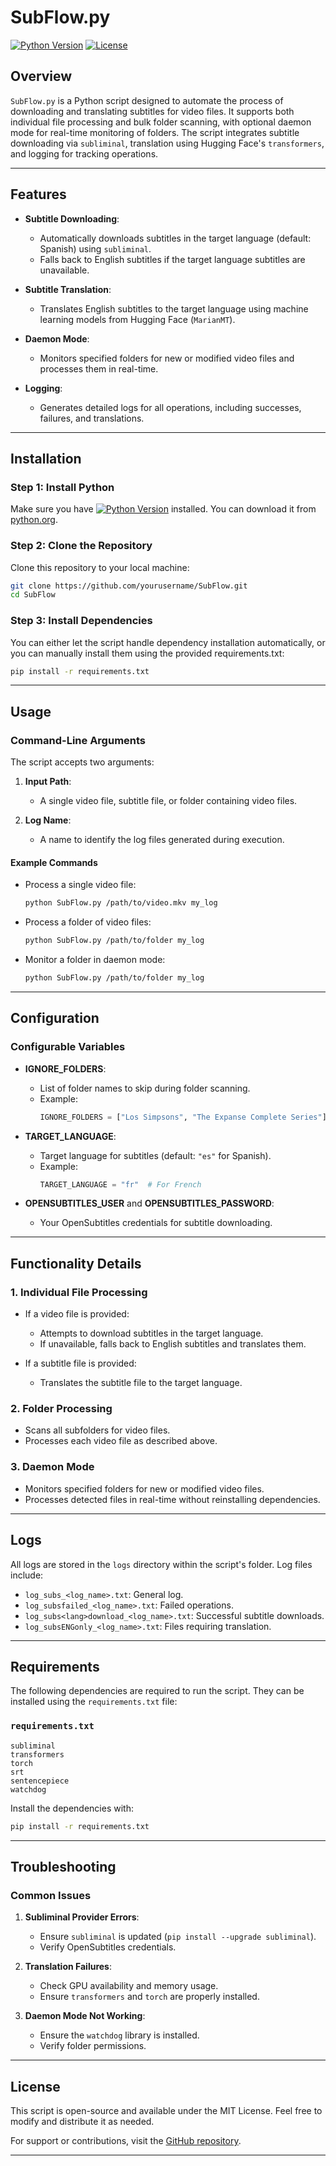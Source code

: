 # SubFlow.py
[![Python Version](https://img.shields.io/badge/Python-3.7%2B-blue)](https://www.python.org/) [![License](https://img.shields.io/badge/License-MIT-green)](https://opensource.org/licenses/MIT)

## Overview

`SubFlow.py` is a Python script designed to automate the process of downloading and translating subtitles for video files. It supports both individual file processing and bulk folder scanning, with optional daemon mode for real-time monitoring of folders. The script integrates subtitle downloading via `subliminal`, translation using Hugging Face's `transformers`, and logging for tracking operations.

---

## Features

- **Subtitle Downloading**:
  - Automatically downloads subtitles in the target language (default: Spanish) using `subliminal`.
  - Falls back to English subtitles if the target language subtitles are unavailable.
  
- **Subtitle Translation**:
  - Translates English subtitles to the target language using machine learning models from Hugging Face (`MarianMT`).

- **Daemon Mode**:
  - Monitors specified folders for new or modified video files and processes them in real-time.

- **Logging**:
  - Generates detailed logs for all operations, including successes, failures, and translations.
---

## Installation

### **Step 1: Install Python**
Make sure you have [![Python Version](https://img.shields.io/badge/Python-3.7%2B-blue)](https://www.python.org/) installed. You can download it from [python.org](https://www.python.org/downloads/).

### **Step 2: Clone the Repository**
Clone this repository to your local machine:
```bash
git clone https://github.com/yourusername/SubFlow.git
cd SubFlow
```

### **Step 3: Install Dependencies**
You can either let the script handle dependency installation automatically, or you can manually install them using the provided requirements.txt:

```bash
pip install -r requirements.txt
```
---

## Usage

### Command-Line Arguments

The script accepts two arguments:

1. **Input Path**:
   - A single video file, subtitle file, or folder containing video files.
   
2. **Log Name**:
   - A name to identify the log files generated during execution.

#### Example Commands

- Process a single video file:
  ```bash
  python SubFlow.py /path/to/video.mkv my_log
  ```

- Process a folder of video files:
  ```bash
  python SubFlow.py /path/to/folder my_log
  ```

- Monitor a folder in daemon mode:
  ```bash
  python SubFlow.py /path/to/folder my_log
  ```

---

## Configuration

### Configurable Variables

- **IGNORE_FOLDERS**:
  - List of folder names to skip during folder scanning.
  - Example:
    ```python
    IGNORE_FOLDERS = ["Los Simpsons", "The Expanse Complete Series"]
    ```

- **TARGET_LANGUAGE**:
  - Target language for subtitles (default: `"es"` for Spanish).
  - Example:
    ```python
    TARGET_LANGUAGE = "fr"  # For French
    ```

- **OPENSUBTITLES_USER** and **OPENSUBTITLES_PASSWORD**:
  - Your OpenSubtitles credentials for subtitle downloading.

---

## Functionality Details

### 1. Individual File Processing

- If a video file is provided:
  - Attempts to download subtitles in the target language.
  - If unavailable, falls back to English subtitles and translates them.

- If a subtitle file is provided:
  - Translates the subtitle file to the target language.

### 2. Folder Processing

- Scans all subfolders for video files.
- Processes each video file as described above.

### 3. Daemon Mode

- Monitors specified folders for new or modified video files.
- Processes detected files in real-time without reinstalling dependencies.

---

## Logs

All logs are stored in the `logs` directory within the script's folder. Log files include:

- `log_subs_<log_name>.txt`: General log.
- `log_subsfailed_<log_name>.txt`: Failed operations.
- `log_subs<lang>download_<log_name>.txt`: Successful subtitle downloads.
- `log_subsENGonly_<log_name>.txt`: Files requiring translation.

---

## Requirements

The following dependencies are required to run the script. They can be installed using the `requirements.txt` file:

### `requirements.txt`
```text
subliminal
transformers
torch
srt
sentencepiece
watchdog
```

Install the dependencies with:
```bash
pip install -r requirements.txt
```

---

## Troubleshooting

### Common Issues

1. **Subliminal Provider Errors**:
   - Ensure `subliminal` is updated (`pip install --upgrade subliminal`).
   - Verify OpenSubtitles credentials.

2. **Translation Failures**:
   - Check GPU availability and memory usage.
   - Ensure `transformers` and `torch` are properly installed.

3. **Daemon Mode Not Working**:
   - Ensure the `watchdog` library is installed.
   - Verify folder permissions.

---

## License

This script is open-source and available under the MIT License. Feel free to modify and distribute it as needed.

For support or contributions, visit the [GitHub repository](https://github.com/fafaCabrera/SubFlow).

---
